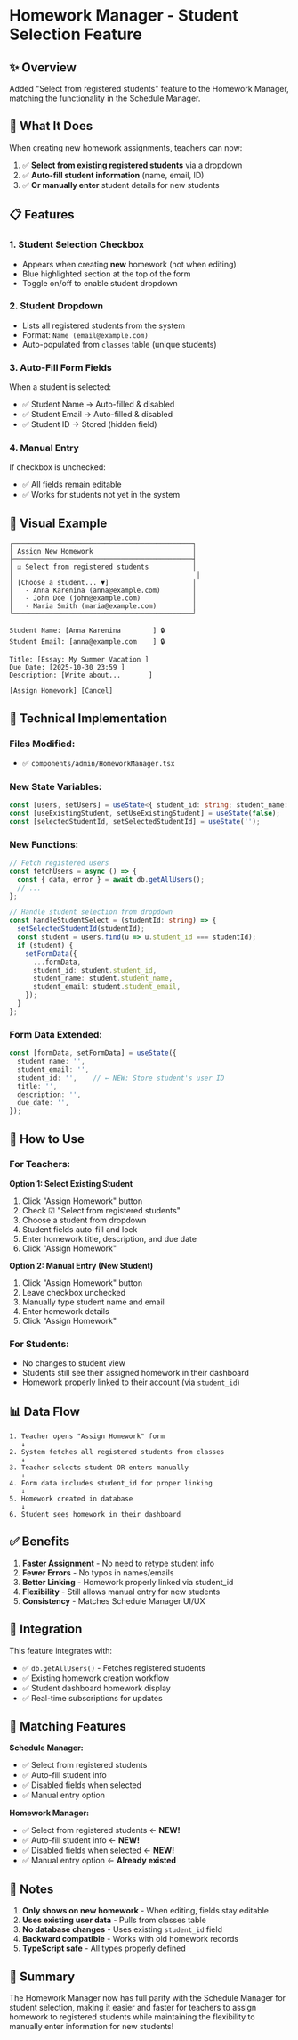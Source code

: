 # Homework Manager - Student Selection Feature

## ✨ Overview
Added "Select from registered students" feature to the Homework Manager, matching the functionality in the Schedule Manager.

## 🎯 What It Does

When creating new homework assignments, teachers can now:
1. ✅ **Select from existing registered students** via a dropdown
2. ✅ **Auto-fill student information** (name, email, ID)
3. ✅ **Or manually enter** student details for new students

## 📋 Features

### **1. Student Selection Checkbox**
- Appears when creating **new** homework (not when editing)
- Blue highlighted section at the top of the form
- Toggle on/off to enable student dropdown

### **2. Student Dropdown**
- Lists all registered students from the system
- Format: `Name (email@example.com)`
- Auto-populated from `classes` table (unique students)

### **3. Auto-Fill Form Fields**
When a student is selected:
- ✅ Student Name → Auto-filled & disabled
- ✅ Student Email → Auto-filled & disabled
- ✅ Student ID → Stored (hidden field)

### **4. Manual Entry**
If checkbox is unchecked:
- ✅ All fields remain editable
- ✅ Works for students not yet in the system

## 🎨 Visual Example

```
┌─────────────────────────────────────────────┐
│ Assign New Homework                         │
├─────────────────────────────────────────────┤
│ ☑ Select from registered students           │
│                                              │
│ [Choose a student... ▼]                     │
│   - Anna Karenina (anna@example.com)        │
│   - John Doe (john@example.com)             │
│   - Maria Smith (maria@example.com)         │
└─────────────────────────────────────────────┘

Student Name: [Anna Karenina        ] 🔒
Student Email: [anna@example.com    ] 🔒

Title: [Essay: My Summer Vacation ]
Due Date: [2025-10-30 23:59 ]
Description: [Write about...       ]

[Assign Homework] [Cancel]
```

## 🔧 Technical Implementation

### **Files Modified:**
- ✅ `components/admin/HomeworkManager.tsx`

### **New State Variables:**
```typescript
const [users, setUsers] = useState<{ student_id: string; student_name: string; student_email: string }[]>([]);
const [useExistingStudent, setUseExistingStudent] = useState(false);
const [selectedStudentId, setSelectedStudentId] = useState('');
```

### **New Functions:**
```typescript
// Fetch registered users
const fetchUsers = async () => {
  const { data, error } = await db.getAllUsers();
  // ...
};

// Handle student selection from dropdown
const handleStudentSelect = (studentId: string) => {
  setSelectedStudentId(studentId);
  const student = users.find(u => u.student_id === studentId);
  if (student) {
    setFormData({
      ...formData,
      student_id: student.student_id,
      student_name: student.student_name,
      student_email: student.student_email,
    });
  }
};
```

### **Form Data Extended:**
```typescript
const [formData, setFormData] = useState({
  student_name: '',
  student_email: '',
  student_id: '',    // ← NEW: Store student's user ID
  title: '',
  description: '',
  due_date: '',
});
```

## 🚀 How to Use

### **For Teachers:**

**Option 1: Select Existing Student**
1. Click "Assign Homework" button
2. Check ☑ "Select from registered students"
3. Choose a student from dropdown
4. Student fields auto-fill and lock
5. Enter homework title, description, and due date
6. Click "Assign Homework"

**Option 2: Manual Entry (New Student)**
1. Click "Assign Homework" button
2. Leave checkbox unchecked
3. Manually type student name and email
4. Enter homework details
5. Click "Assign Homework"

### **For Students:**
- No changes to student view
- Students still see their assigned homework in their dashboard
- Homework properly linked to their account (via `student_id`)

## 📊 Data Flow

```
1. Teacher opens "Assign Homework" form
   ↓
2. System fetches all registered students from classes
   ↓
3. Teacher selects student OR enters manually
   ↓
4. Form data includes student_id for proper linking
   ↓
5. Homework created in database
   ↓
6. Student sees homework in their dashboard
```

## ✅ Benefits

1. **Faster Assignment** - No need to retype student info
2. **Fewer Errors** - No typos in names/emails
3. **Better Linking** - Homework properly linked via student_id
4. **Flexibility** - Still allows manual entry for new students
5. **Consistency** - Matches Schedule Manager UI/UX

## 🔗 Integration

This feature integrates with:
- ✅ `db.getAllUsers()` - Fetches registered students
- ✅ Existing homework creation workflow
- ✅ Student dashboard homework display
- ✅ Real-time subscriptions for updates

## 🎯 Matching Features

**Schedule Manager:**
- ✅ Select from registered students
- ✅ Auto-fill student info
- ✅ Disabled fields when selected
- ✅ Manual entry option

**Homework Manager:**
- ✅ Select from registered students ← **NEW!**
- ✅ Auto-fill student info ← **NEW!**
- ✅ Disabled fields when selected ← **NEW!**
- ✅ Manual entry option ← **Already existed**

## 📝 Notes

1. **Only shows on new homework** - When editing, fields stay editable
2. **Uses existing user data** - Pulls from classes table
3. **No database changes** - Uses existing `student_id` field
4. **Backward compatible** - Works with old homework records
5. **TypeScript safe** - All types properly defined

## 🎉 Summary

The Homework Manager now has full parity with the Schedule Manager for student selection, making it easier and faster for teachers to assign homework to registered students while maintaining the flexibility to manually enter information for new students!

